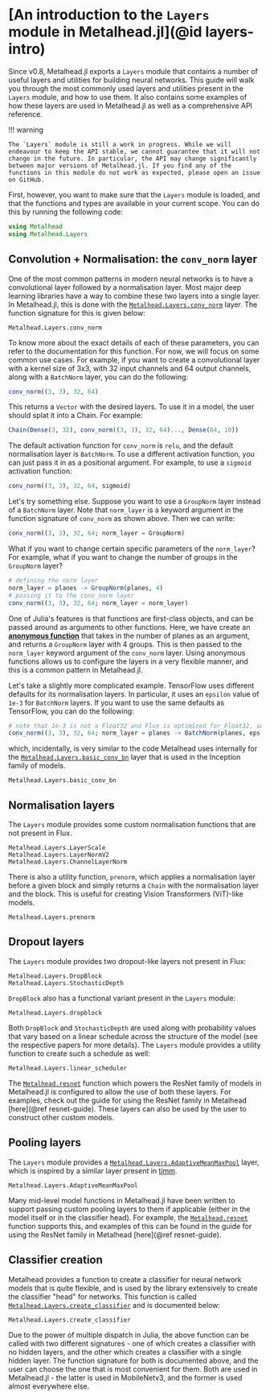 # [An introduction to the `Layers` module in Metalhead.jl](@id layers-intro)

Since v0.8, Metalhead.jl exports a `Layers` module that contains a number of useful layers and utilities for building neural networks. This guide will walk you through the most commonly used layers and utilities present in the `Layers` module, and how to use them. It also contains some examples of how these layers are used in Metalhead.jl as well as a comprehensive API reference.

!!! warning

    The `Layers` module is still a work in progress. While we will endeavour to keep the API stable, we cannot guarantee that it will not change in the future. In particular, the API may change significantly between major versions of Metalhead.jl. If you find any of the functions in this module do not work as expected, please open an issue on GitHub.

First, however, you want to make sure that the `Layers` module is loaded, and that the functions and types are available in your current scope. You can do this by running the following code:

```julia
using Metalhead
using Metalhead.Layers
```

## Convolution + Normalisation: the `conv_norm` layer

One of the most common patterns in modern neural networks is to have a convolutional layer followed by a normalisation layer. Most major deep learning libraries have a way to combine these two layers into a single layer. In Metalhead.jl, this is done with the [`Metalhead.Layers.conv_norm`](@ref) layer. The function signature for this is given below:

```@docs
Metalhead.Layers.conv_norm
```

To know more about the exact details of each of these parameters, you can refer to the documentation for this function. For now, we will focus on some common use cases. For example, if you want to create a convolutional layer with a kernel size of 3x3, with 32 input channels and 64 output channels, along with a `BatchNorm` layer, you can do the following:

```julia
conv_norm((3, 3), 32, 64)
```

This returns a `Vector` with the desired layers. To use it in a model, the user should splat it into a Chain. For example:

```julia
Chain(Dense(3, 32), conv_norm((3, 3), 32, 64)..., Dense(64, 10))
```

The default activation function for `conv_norm` is `relu`, and the default normalisation layer is `BatchNorm`. To use a different activation function, you can just pass it in as a positional argument. For example, to use a `sigmoid` activation function:

```julia
conv_norm((3, 3), 32, 64, sigmoid)
```

Let's try something else. Suppose you want to use a `GroupNorm` layer instead of a `BatchNorm` layer. Note that `norm_layer` is a keyword argument in the function signature of `conv_norm` as shown above. Then we can write:

```julia
conv_norm((3, 3), 32, 64; norm_layer = GroupNorm)
```

What if you want to change certain specific parameters of the `norm_layer`? For example, what if you want to change the number of groups in the `GroupNorm` layer?

```julia
# defining the norm layer
norm_layer = planes -> GroupNorm(planes, 4)
# passing it to the conv_norm layer
conv_norm((3, 3), 32, 64; norm_layer = norm_layer)
```

One of Julia's features is that functions are first-class objects, and can be passed around as arguments to other functions. Here, we have create an [**anonymous function**](https://docs.julialang.org/en/v1/manual/functions/#man-anonymous-functions-1) that takes in the number of planes as an argument, and returns a `GroupNorm` layer with 4 groups. This is then passed to the `norm_layer` keyword argument of the `conv_norm` layer. Using anonymous functions allows us to configure the layers in a very flexible manner, and this is a common pattern in Metalhead.jl.

Let's take a slightly more complicated example. TensorFlow uses different defaults for its normalisation layers. In particular, it uses an `epsilon` value of `1e-3` for `BatchNorm` layers. If you want to use the same defaults as TensorFlow, you can do the following:

```julia
# note that 1e-3 is not a Float32 and Flux is optimized for Float32, so we use 1.0f-3
conv_norm((3, 3), 32, 64; norm_layer = planes -> BatchNorm(planes, eps = 1.0f-3))
```

which, incidentally, is very similar to the code Metalhead uses internally for the [`Metalhead.Layers.basic_conv_bn`](@ref) layer that is used in the Inception family of models.

```@docs
Metalhead.Layers.basic_conv_bn
```

## Normalisation layers

The `Layers` module provides some custom normalisation functions that are not present in Flux.
 
```@docs
Metalhead.Layers.LayerScale
Metalhead.Layers.LayerNormV2
Metalhead.Layers.ChannelLayerNorm
```

There is also a utility function, `prenorm`, which applies a normalisation layer before a given block and simply returns a `Chain` with the normalisation layer and the block. This is useful for creating Vision Transformers (ViT)-like models.

```@docs
Metalhead.Layers.prenorm
```

## Dropout layers

The `Layers` module provides two dropout-like layers not present in Flux:

```@docs
Metalhead.Layers.DropBlock
Metalhead.Layers.StochasticDepth
```

`DropBlock` also has a functional variant present in the `Layers` module:

```@docs
Metalhead.Layers.dropblock
```

Both `DropBlock` and `StochasticDepth` are used along with probability values that vary based on a linear schedule across the structure of the model (see the respective papers for more details). The `Layers` module provides a utility function to create such a schedule as well:

```@docs
Metalhead.Layers.linear_scheduler
```

The [`Metalhead.resnet`](@ref) function which powers the ResNet family of models in Metalhead.jl is configured to allow the use of both these layers. For examples, check out the guide for using the ResNet family in Metalhead [here](@ref resnet-guide). These layers can also be used by the user to construct other custom models.

## Pooling layers

The `Layers` module provides a [`Metalhead.Layers.AdaptiveMeanMaxPool`](@ref) layer, which is inspired by a similar layer present in [timm](https://github.com/huggingface/pytorch-image-models/blob/394e8145551191ae60f672556936314a20232a35/timm/layers/adaptive_avgmax_pool.py#L106). 

```@docs
Metalhead.Layers.AdaptiveMeanMaxPool
```

Many mid-level model functions in Metalhead.jl have been written to support passing custom pooling layers to them if applicable (either in the model itself or in the classifier head). For example, the [`Metalhead.resnet`](@ref) function supports this, and examples of this can be found in the guide for using the ResNet family in Metalhead [here](@ref resnet-guide).

## Classifier creation

Metalhead provides a function to create a classifier for neural network models that is quite flexible, and is used by the library extensively to create the classifier "head" for networks.
This function is called [`Metalhead.Layers.create_classifier`](@ref) and is documented below:

```@docs
Metalhead.Layers.create_classifier
```

Due to the power of multiple dispatch in Julia, the above function can be called with two different signatures - one of which creates a classifier with no hidden layers, and the other which creates a classifier with a single hidden layer. The function signature for both is documented above, and the user can choose the one that is most convenient for them. Both are used in Metalhead.jl - the latter is used in MobileNetv3, and the former is used almost everywhere else.
